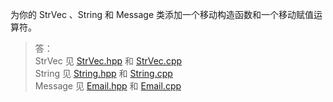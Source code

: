 为你的 StrVec 、String 和 Message 类添加一个移动构造函数和一个移动赋值运算符。

> 答：  
> StrVec 见 [StrVec.hpp](../../lib/StrVec.hpp) 和 [StrVec.cpp](../../lib/StrVec.cpp)  
> String 见 [String.hpp](../../lib/String.hpp) 和 [String.cpp](../../lib/String.cpp)  
> Message 见 [Email.hpp](../../lib/Email.hpp) 和 [Email.cpp](../../lib/Email.cpp)

